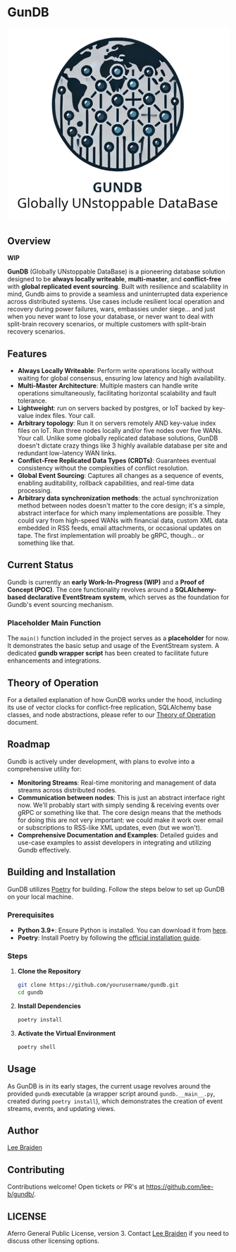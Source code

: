 # GunDB

![GunDB Logo, alt="Globally UNstoppable DataBase"](media/logo.jpg)

## Overview

**WIP**

**GunDB** (Globally UNstoppable DataBase) is a pioneering database solution designed to be **always locally writeable**, **multi-master**, and **conflict-free** with **global replicated event sourcing**. Built with resilience and scalability in mind, Gundb aims to provide a seamless and uninterrupted data experience across distributed systems.  Use cases include resilient local operation and recovery during power failures, wars, embassies under siege... and just when you never want to lose your database, or never want to deal with split-brain recovery scenarios, or multiple customers with split-brain recovery scenarios.

## Features

- **Always Locally Writeable**: Perform write operations locally without waiting for global consensus, ensuring low latency and high availability.
- **Multi-Master Architecture**: Multiple masters can handle write operations simultaneously, facilitating horizontal scalability and fault tolerance.
- **Lightweight**: run on servers backed by postgres, or IoT backed by key-value index files.  Your call.
- **Arbitrary topology**: Run it on servers remotely AND key-value index files on IoT.  Run three nodes locally and/or five nodes over five WANs. Your call. Unlike some globally replicated database solutions, GunDB doesn't dictate crazy things like 3 highly available database per site and redundant low-latency WAN links.
- **Conflict-Free Replicated Data Types (CRDTs)**: Guarantees eventual consistency without the complexities of conflict resolution.
- **Global Event Sourcing**: Captures all changes as a sequence of events, enabling auditability, rollback capabilities, and real-time data processing.
- **Arbitrary data synchronization methods**: the actual synchronization method between nodes doesn't matter to the core design; it's a simple, abstract interface for which many implementations are possible. They could vary from high-speed WANs with financial data, custom XML data embedded in RSS feeds, email attachments, or occasional updates on tape. The first implementation will proably be gRPC, though... or something like that.

## Current Status

Gundb is currently an **early Work-In-Progress (WIP)** and a **Proof of Concept (POC)**. The core functionality revolves around a **SQLAlchemy-based declarative EventStream system**, which serves as the foundation for Gundb's event sourcing mechanism.

### Placeholder Main Function

The `main()` function included in the project serves as a **placeholder** for now. It demonstrates the basic setup and usage of the EventStream system. A dedicated **gundb wrapper script** has been created to facilitate future enhancements and integrations.

## Theory of Operation

For a detailed explanation of how GunDB works under the hood, including its use of vector clocks for conflict-free replication, SQLAlchemy base classes, and node abstractions, please refer to our [Theory of Operation](docs/theory.md) document.

## Roadmap

Gundb is actively under development, with plans to evolve into a comprehensive utility for:

- **Monitoring Streams**: Real-time monitoring and management of data streams across distributed nodes.
- **Communication between nodes**: This is just an abstract interface right now.  We'll probably start with simply sending & receiving events over gRPC or something like that.  The core design means that the methods for doing this are not very important: we could make it work over email or subscriptions to RSS-like XML updates, even (but we won't).
- **Comprehensive Documentation and Examples**: Detailed guides and use-case examples to assist developers in integrating and utilizing Gundb effectively.

## Building and Installation

GunDB utilizes [Poetry](https://python-poetry.org/) for building. Follow the steps below to set up GunDB on your local machine.

### Prerequisites

- **Python 3.9+**: Ensure Python is installed. You can download it from [here](https://www.python.org/downloads/).
- **Poetry**: Install Poetry by following the [official installation guide](https://python-poetry.org/docs/#installation).

### Steps

1. **Clone the Repository**

    ```bash
    git clone https://github.com/yourusername/gundb.git
    cd gundb
    ```

2. **Install Dependencies**

    ```bash
    poetry install
    ```

3. **Activate the Virtual Environment**

    ```bash
    poetry shell
    ```

## Usage

As GunDB is in its early stages, the current usage revolves around the provided `gundb` executable (a wrapper script around `gundb.__main__.py`, created during `poetry install`), which demonstrates the creation of event streams, events, and updating views.

## Author

[Lee Braiden](mailto:lee.braiden@pm.me)

## Contributing

Contributions welcome! Open tickets or PR's at https://github.com/lee-b/gundb/.

## LICENSE

Aferro General Public License, version 3.  Contact [Lee Braiden](mailto:lee.braiden@pm.me) if you need to discuss other licensing options.
